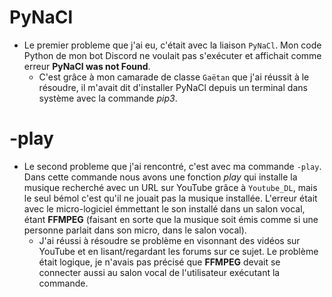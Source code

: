 # PyNaCl
- Le premier probleme que j'ai eu, c'était avec la liaison `PyNaCl`. Mon code Python de mon bot Discord ne voulait pas s'exécuter et affichait comme erreur __PyNaCl was not Found__.
    * C'est grâce à mon camarade de classe `Gaëtan` que j'ai réussit à le résoudre, il m'avait dit d'installer PyNaCl depuis un terminal dans système avec la commande _pip3_.

# -play
- Le second probleme que j'ai rencontré, c'est avec ma commande `-play`. Dans cette commande nous avons une fonction _play_ qui installe la musique recherché avec un URL sur YouTube grâce à `Youtube_DL`, mais le seul bémol c'est qu'il ne jouait pas la musique installée. L'erreur était avec le micro-logiciel émmettant le son installé dans un salon vocal, étant __FFMPEG__ (faisant en sorte que la musique soit émis comme si une personne parlait dans son micro, dans le salon vocal).
    * J'ai réussi à résoudre se problème en visonnant des vidéos sur YouTube et en lisant/regardant les forums sur ce sujet. Le problème était logique, je n'avais pas précisé que __FFMPEG__ devait se connecter aussi au salon vocal de l'utilisateur exécutant la commande.